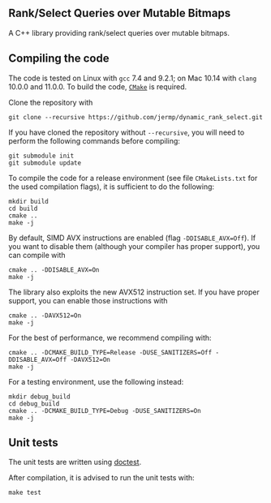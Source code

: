 Rank/Select Queries over Mutable Bitmaps
------

A C++ library providing rank/select queries over mutable bitmaps.

Compiling the code <a name="compiling"></a>
------------------

The code is tested on Linux with `gcc` 7.4 and 9.2.1; on Mac 10.14 with `clang` 10.0.0 and 11.0.0.
To build the code, [`CMake`](https://cmake.org/) is required.

Clone the repository with

	git clone --recursive https://github.com/jermp/dynamic_rank_select.git

If you have cloned the repository without `--recursive`, you will need to perform the following commands before
compiling:

    git submodule init
    git submodule update

To compile the code for a release environment (see file `CMakeLists.txt` for the used compilation flags), it is sufficient to do the following:

    mkdir build
    cd build
    cmake ..
    make -j

By default, SIMD AVX instructions are enabled (flag `-DDISABLE_AVX=Off`). If you want to
disable them (although your compiler has proper support), you can compile with

	cmake .. -DDISABLE_AVX=On
	make -j

The library also exploits the new AVX512 instruction set. If you have proper support,
you can enable those instructions with

	cmake .. -DAVX512=On
	make -j

For the best of performance, we recommend compiling with:

	cmake .. -DCMAKE_BUILD_TYPE=Release -DUSE_SANITIZERS=Off -DDISABLE_AVX=Off -DAVX512=On
	make -j

For a testing environment, use the following instead:

    mkdir debug_build
    cd debug_build
    cmake .. -DCMAKE_BUILD_TYPE=Debug -DUSE_SANITIZERS=On
    make -j

<!--Benchmarks
---------

TODO-->

Unit tests <a name="testing"></a>
-----------

The unit tests are written using [doctest](https://github.com/onqtam/doctest).

After compilation, it is advised
to run the unit tests with:

	make test
